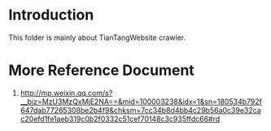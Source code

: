 # Introduction
This folder is mainly about TianTangWebsite crawler.

# More Reference Document
1. http://mp.weixin.qq.com/s?__biz=MzU3MzQxMjE2NA==&mid=100003238&idx=1&sn=180534b792f647dab77265308be2b4f9&chksm=7cc34b8d4bb4c29b56a0c39e32cac20efd1fe1aeb319c0b2f0332c51cef70148c3c935ffdc66#rd
